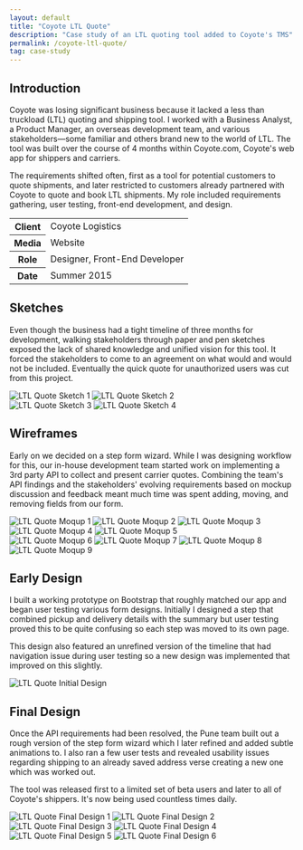 ```yaml
---
layout: default
title: "Coyote LTL Quote"
description: "Case study of an LTL quoting tool added to Coyote's TMS"
permalink: /coyote-ltl-quote/
tag: case-study
---
```


<section>
	<h2 class="visually-hidden">Introduction</h2>
	<div>
		<p>Coyote was losing significant business because it lacked a less than truckload (LTL) quoting and shipping tool. I worked with a Business Analyst, a Product Manager, an overseas development team, and various stakeholders&mdash;some familiar and others brand new to the world of LTL. The tool was built over the course of 4 months within Coyote.com, Coyote's web app for shippers and carriers.</p>
		<p>The requirements shifted often, first as a tool for potential customers to quote shipments, and later restricted to customers already partnered with Coyote to quote and book LTL shipments. My role included requirements gathering, user testing, front-end development, and design.</p>
	</div>
	<div>
		<table>
			<tbody>
				<tr>
					<th>Client</th>
					<td>Coyote Logistics</td>
				</tr>
				<tr>
					<th>Media</th>
					<td>Website</td>
				</tr>
				<tr>
					<th>Role</th>
					<td>Designer, Front-End Developer</td>
				</tr>
				<tr>
					<th>Date</th>
					<td>Summer 2015</td>
				</tr>
			</tbody>
		</table>
	</div>
</section>
<section>
	<div>
		<h2>Sketches</h2>
		<p>Even though the business had a tight timeline of three months for development, walking stakeholders through paper and pen sketches exposed the lack of shared knowledge and unified vision for this tool. It forced the stakeholders to come to an agreement on what would and would not be included. Eventually the quick quote for unauthorized users was cut from this project.</p>
	</div>
	<div>
		<img src="https://jessetrippecdn.appspot.com/images/ltl-sketch-1.jpg" alt="LTL Quote Sketch 1">
		<img src="https://jessetrippecdn.appspot.com/images/ltl-sketch-2.jpg" alt="LTL Quote Sketch 2">
	</div>
	<div>
		<img src="https://jessetrippecdn.appspot.com/images/ltl-sketch-3.jpg" alt="LTL Quote Sketch 3">
		<img src="https://jessetrippecdn.appspot.com/images/ltl-sketch-4.jpg" alt="LTL Quote Sketch 4">
	</div>
</section>
<section>
	<div>
		<h2>Wireframes</h2>
		<p>Early on we decided on a step form wizard. While I was designing workflow for this, our in-house development team started work on implementing a 3rd party API to collect and present carrier quotes. Combining the team's API findings and the stakeholders' evolving requirements based on mockup discussion and feedback meant much time was spent adding, moving, and removing fields from our form.</p>
	</div>
	<div>
		<img src="https://jessetrippecdn.appspot.com/images/ltl-moqup-0.png" alt="LTL Quote Moqup 1">
		<img src="https://jessetrippecdn.appspot.com/images/ltl-moqup-1.png" alt="LTL Quote Moqup 2">
		<img src="https://jessetrippecdn.appspot.com/images/ltl-moqup-2.png" alt="LTL Quote Moqup 3">
		<img src="https://jessetrippecdn.appspot.com/images/ltl-moqup-3.png" alt="LTL Quote Moqup 4">
		<img src="https://jessetrippecdn.appspot.com/images/ltl-moqup-4.png" alt="LTL Quote Moqup 5">
	</div>
	<div>
		<img src="https://jessetrippecdn.appspot.com/images/ltl-moqup-5.png" alt="LTL Quote Moqup 6">
		<img src="https://jessetrippecdn.appspot.com/images/ltl-moqup-6.png" alt="LTL Quote Moqup 7">
		<img src="https://jessetrippecdn.appspot.com/images/ltl-moqup-7.png" alt="LTL Quote Moqup 8">
		<img src="https://jessetrippecdn.appspot.com/images/ltl-moqup-8.png" alt="LTL Quote Moqup 9">
	</div>
</section>
<section>
	<div>
		<h2>Early Design</h2>
		<p>I built a working prototype on Bootstrap that roughly matched our app and began user testing various form designs. Initially I designed a step that combined pickup and delivery details with the summary but user testing proved this to be quite confusing so each step was moved to its own page.</p>
		<p>This design also featured an unrefined version of the timeline that had navigation issue during user testing so a new design was implemented that improved on this slightly.</p>
	</div>
	<div class="span-2">
		<img src="https://jessetrippecdn.appspot.com/images/ltl-initial-3b.png" alt="LTL Quote Initial Design">
	</div>
</section>
<section>
	<div>
		<h2>Final Design</h2>
		<p>Once the API requirements had been resolved, the Pune team built out a rough version of the step form wizard which I later refined and added subtle animations to. I also ran a few user tests and revealed usability issues regarding shipping to an already saved address verse creating a new one which was worked out.</p>
		<p>The tool was released first to a limited set of beta users and later to all of Coyote's shippers. It's now being used countless times daily.</p>
	</div>
	<div class="span-2">
		<img src="https://jessetrippecdn.appspot.com/images/ltl-1.png" alt="LTL Quote Final Design 1">
		<img src="https://jessetrippecdn.appspot.com/images/ltl-2.png" alt="LTL Quote Final Design 2">
		<img src="https://jessetrippecdn.appspot.com/images/ltl-3.png" alt="LTL Quote Final Design 3">
		<img src="https://jessetrippecdn.appspot.com/images/ltl-4.png" alt="LTL Quote Final Design 4">
		<img src="https://jessetrippecdn.appspot.com/images/ltl-5.png" alt="LTL Quote Final Design 5">
		<img src="https://jessetrippecdn.appspot.com/images/ltl-6.png" alt="LTL Quote Final Design 6">
	</div>
</section>
